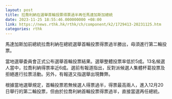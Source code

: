 ```yaml
---
layout: post
title: 拉喬利納在選舉首輪投票得票過半再任馬達加斯加總統
date: 2023-11-25 18:55:46.000000000 +08:00
link: https://news.rthk.hk/rthk/ch/component/k2/1729413-20231125.htm
categories: rthk
---
```


馬達加斯加前總統拉喬利納在總統選舉首輪投票得票過半勝出，毋須進行第二輪投票。

當地選舉委員會正式公布選舉首輪投票結果。選舉整體投票率低於5成。13名候選人當中，拉喬利納得票率近6成。選前有報道指出，反對派候選人集體杯葛投票及拒絕進行拉票活動。另外，有報道又指選舉出現舞弊。

根據當地選舉規定，首輪投票若無候選人得票過半，得票最高兩人，進入12月20日舉行的第二輪投票，但由於拉喬利納首輪投票得票過半，直接當選再任總統。
